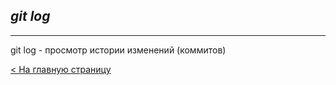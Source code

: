 ## ***git log***
---
git log - просмотр истории изменений (коммитов)

[< На главную страницу](readme.md)